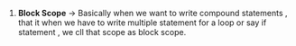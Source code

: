 1. **Block Scope** -> Basically when we want to write compound statements , that it when we have to write multiple statement for a loop or say if statement  , we cll that scope as block scope.